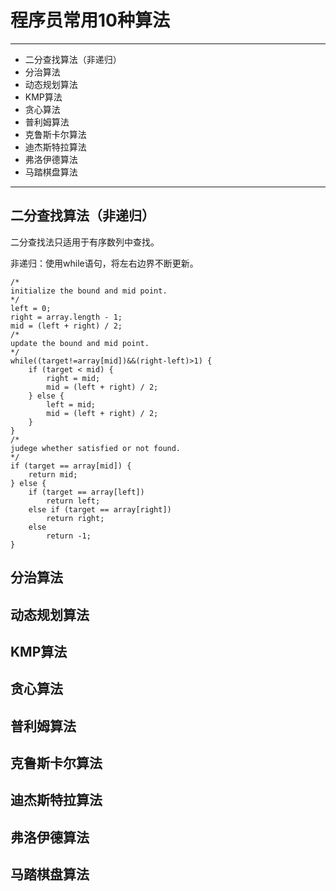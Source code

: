 # 程序员常用10种算法 #

----------


- 二分查找算法（非递归）
- 分治算法
- 动态规划算法
- KMP算法
- 贪心算法
- 普利姆算法
- 克鲁斯卡尔算法
- 迪杰斯特拉算法
- 弗洛伊德算法
- 马踏棋盘算法


----------

## 二分查找算法（非递归） ##
二分查找法只适用于有序数列中查找。

非递归：使用while语句，将左右边界不断更新。

    /*
    initialize the bound and mid point. 
    */
    left = 0;
    right = array.length - 1;
    mid = (left + right) / 2;
    /*
    update the bound and mid point. 
    */
    while((target!=array[mid])&&(right-left)>1) {
        if (target < mid) {
            right = mid;
            mid = (left + right) / 2;
        } else {
            left = mid;
            mid = (left + right) / 2;
        }
    }
    /*
    judege whether satisfied or not found. 
    */
    if (target == array[mid]) {
        return mid;
    } else {
        if (target == array[left])
            return left;
        else if (target == array[right])
            return right;
        else
            return -1;
    }




## 分治算法 ##


## 动态规划算法 ##


## KMP算法 ##


## 贪心算法 ##


## 普利姆算法 ##


## 克鲁斯卡尔算法 ##


## 迪杰斯特拉算法 ##


## 弗洛伊德算法 ##


## 马踏棋盘算法 ##





